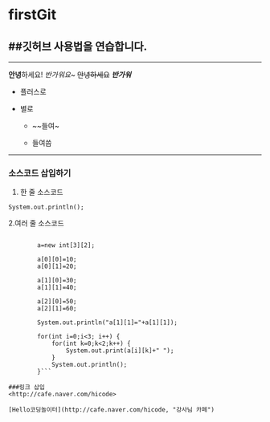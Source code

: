 # firstGit

##깃허브 사용법을 연습합니다.
---
***
**안녕**하세요!
*반가워요~*
~~안녕하세요~~
***반가워***

- 플러스로

+ 별로 

  * ~~들여~
  
  * 들여씀
---

### 소스코드 삽입하기

1. 한 줄 소스코드

`System.out.println();`

2.여러 줄 소스코드
```int[] a []; 

		a=new int[3][2];

		a[0][0]=10;
		a[0][1]=20;
		
		a[1][0]=30;
		a[1][1]=40;
		
		a[2][0]=50;
		a[2][1]=60;
		
		System.out.println("a[1][1]="+a[1][1]);
		
		for(int i=0;i<3; i++) {
			for(int k=0;k<2;k++) {
				System.out.print(a[i][k]+" ");
			}
			System.out.println();
		}```
    
###링크 삽입
<http://cafe.naver.com/hicode>

[Hello코딩놀이터](http://cafe.naver.com/hicode, "강사님 카페")
